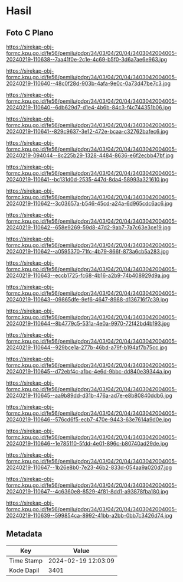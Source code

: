 # Hasil

## Foto C Plano

https://sirekap-obj-formc.kpu.go.id/fe56/pemilu/pdpr/34/03/04/20/04/3403042004005-20240219-110638--7aa41f0e-2c1e-4c69-b5f0-3d6a7ae6e963.jpg

https://sirekap-obj-formc.kpu.go.id/fe56/pemilu/pdpr/34/03/04/20/04/3403042004005-20240219-110640--48c0f28d-903b-4afa-9e0c-0a73d47be7c3.jpg

https://sirekap-obj-formc.kpu.go.id/fe56/pemilu/pdpr/34/03/04/20/04/3403042004005-20240219-110640--6db629d7-d1e4-4b6b-84c3-f4c744351b06.jpg

https://sirekap-obj-formc.kpu.go.id/fe56/pemilu/pdpr/34/03/04/20/04/3403042004005-20240219-110641--829c9637-3e12-472e-bcaa-c32762bafec6.jpg

https://sirekap-obj-formc.kpu.go.id/fe56/pemilu/pdpr/34/03/04/20/04/3403042004005-20240219-094044--8c225b29-1328-4484-8636-e6f2ecbb47bf.jpg

https://sirekap-obj-formc.kpu.go.id/fe56/pemilu/pdpr/34/03/04/20/04/3403042004005-20240219-110641--bc131d0d-2535-447d-8da4-58993a321610.jpg

https://sirekap-obj-formc.kpu.go.id/fe56/pemilu/pdpr/34/03/04/20/04/3403042004005-20240219-110642--3c03657a-b546-45cd-a24a-6d965cdc6ac6.jpg

https://sirekap-obj-formc.kpu.go.id/fe56/pemilu/pdpr/34/03/04/20/04/3403042004005-20240219-110642--658e9269-59d8-47d2-9ab7-7a7c63e3ce19.jpg

https://sirekap-obj-formc.kpu.go.id/fe56/pemilu/pdpr/34/03/04/20/04/3403042004005-20240219-110642--a0595370-71fc-4b79-866f-873a6cb5a283.jpg

https://sirekap-obj-formc.kpu.go.id/fe56/pemilu/pdpr/34/03/04/20/04/3403042004005-20240219-110643--eccb1725-fc68-4b16-a2b9-74b408929d9a.jpg

https://sirekap-obj-formc.kpu.go.id/fe56/pemilu/pdpr/34/03/04/20/04/3403042004005-20240219-110643--09865dfe-9ef6-4647-8988-d136716f7c39.jpg

https://sirekap-obj-formc.kpu.go.id/fe56/pemilu/pdpr/34/03/04/20/04/3403042004005-20240219-110644--8b4779c5-531a-4e0a-9970-72f42bd4b193.jpg

https://sirekap-obj-formc.kpu.go.id/fe56/pemilu/pdpr/34/03/04/20/04/3403042004005-20240219-110644--929bce1a-277b-46bd-a79f-b194af7b75cc.jpg

https://sirekap-obj-formc.kpu.go.id/fe56/pemilu/pdpr/34/03/04/20/04/3403042004005-20240219-110645--d72ebf4c-a1bc-4e6d-9bbc-dd840e39344a.jpg

https://sirekap-obj-formc.kpu.go.id/fe56/pemilu/pdpr/34/03/04/20/04/3403042004005-20240219-110645--aa9b89dd-d31b-476a-ad7e-e8b80840ddb6.jpg

https://sirekap-obj-formc.kpu.go.id/fe56/pemilu/pdpr/34/03/04/20/04/3403042004005-20240219-110646--576cd6f5-ecb7-470e-9443-63e7614a9d0e.jpg

https://sirekap-obj-formc.kpu.go.id/fe56/pemilu/pdpr/34/03/04/20/04/3403042004005-20240219-110646--1e785110-5fdd-4e01-896c-b80740ad29de.jpg

https://sirekap-obj-formc.kpu.go.id/fe56/pemilu/pdpr/34/03/04/20/04/3403042004005-20240219-110647--1b26e8b0-7e23-46b2-833d-054aa9a020d7.jpg

https://sirekap-obj-formc.kpu.go.id/fe56/pemilu/pdpr/34/03/04/20/04/3403042004005-20240219-110647--4c6360e8-8529-4f81-8dd1-a93878fba180.jpg

https://sirekap-obj-formc.kpu.go.id/fe56/pemilu/pdpr/34/03/04/20/04/3403042004005-20240219-110639--599854ca-8992-41bb-a2bb-0bb7c3426d74.jpg


## Metadata

| Key        | Value               |
| ---------- | ------------------- |
| Time Stamp | 2024-02-19 12:03:09 |
| Kode Dapil | 3401                |



